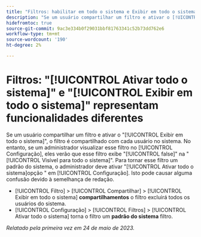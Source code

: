 ```yaml
---
title: "Filtros: habilitar em todo o sistema e Exibir em todo o sistema representam funcionalidades diferentes"
description: "Se um usuário compartilhar um filtro e ativar o [!UICONTROL Exibir em todo o sistema] , o filtro é compartilhado com cada usuário no sistema. No entanto, se um administrador visualizar esse filtro no [!UICONTROL Configuração], eles verão que esse filtro é exibido [!UICONTROL false] no [!UICONTROL Visível para todo o sistema] coluna. Para tornar esse filtro um padrão do sistema, o administrador deve habilitar o [!UICONTROL Ativar todo o sistema] em Configurar. Isso pode causar alguma confusão devido à semelhança de redação."
hidefromtoc: true
source-git-commit: 9ac3e334b0f29031bbf81763341c52b73dd762e6
workflow-type: tm+mt
source-wordcount: '190'
ht-degree: 2%

---
```



# Filtros: &quot;[!UICONTROL Ativar todo o sistema]&quot; e &quot;[!UICONTROL Exibir em todo o sistema]&quot; representam funcionalidades diferentes

Se um usuário compartilhar um filtro e ativar o &quot;[!UICONTROL Exibir em todo o sistema]&quot;, o filtro é compartilhado com cada usuário no sistema. No entanto, se um administrador visualizar esse filtro no [!UICONTROL Configuração], eles verão que esse filtro exibe &quot;[!UICONTROL false]&quot; na &quot;[!UICONTROL Visível para todo o sistema]&quot;. Para tornar esse filtro um padrão do sistema, o administrador deve ativar &quot;[!UICONTROL Ativar todo o sistema]opção &quot; em [!UICONTROL Configuração]. Isto pode causar alguma confusão devido à semelhança de redação.

* [!UICONTROL Filtro] > [!UICONTROL Compartilhar] > [!UICONTROL Exibir em todo o sistema] **compartilhamentos** o filtro excluirá todos os usuários do sistema.
* [!UICONTROL Configuração] > [!UICONTROL Filtros] > [!UICONTROL Ativar todo o sistema] torna o filtro um **padrão do sistema** filtro.

_Relatado pela primeira vez em 24 de maio de 2023._

